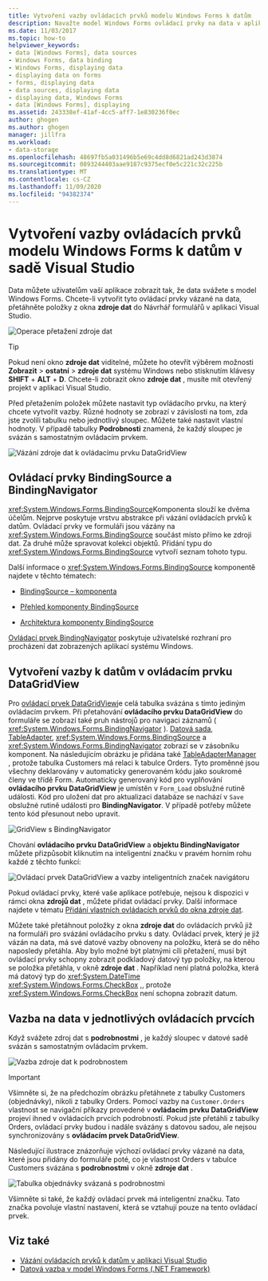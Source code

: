 ```yaml
---
title: Vytvoření vazby ovládacích prvků modelu Windows Forms k datům
description: Navažte model Windows Forms ovládací prvky na data v aplikaci Visual Studio, abyste mohli zobrazit data uživatelům vaší aplikace.
ms.date: 11/03/2017
ms.topic: how-to
helpviewer_keywords:
- data [Windows Forms], data sources
- Windows Forms, data binding
- Windows Forms, displaying data
- displaying data on forms
- forms, displaying data
- data sources, displaying data
- displaying data, Windows Forms
- data [Windows Forms], displaying
ms.assetid: 243338ef-41af-4cc5-aff7-1e830236f0ec
author: ghogen
ms.author: ghogen
manager: jillfra
ms.workload:
- data-storage
ms.openlocfilehash: 48697fb5a031496b5e69c4dd8d6821ad243d3874
ms.sourcegitcommit: 0893244403aae9187c9375ecf0e5c221c32c225b
ms.translationtype: MT
ms.contentlocale: cs-CZ
ms.lasthandoff: 11/09/2020
ms.locfileid: "94382374"
---
```

# <a name="bind-windows-forms-controls-to-data-in-visual-studio"></a>Vytvoření vazby ovládacích prvků modelu Windows Forms k datům v sadě Visual Studio

Data můžete uživatelům vaší aplikace zobrazit tak, že data svážete s model Windows Forms. Chcete-li vytvořit tyto ovládací prvky vázané na data, přetáhněte položky z okna **zdroje dat** do Návrhář formulářů v aplikaci Visual Studio.

![Operace přetažení zdroje dat](../data-tools/media/raddata-data-source-drag-operation.png)

> [!TIP]
> Pokud není okno **zdroje dat** viditelné, můžete ho otevřít výběrem možnosti **Zobrazit**  >  **ostatní**  >  **zdroje dat** systému Windows nebo stisknutím klávesy **SHIFT** + **ALT** + **D**. Chcete-li zobrazit okno **zdroje dat** , musíte mít otevřený projekt v aplikaci Visual Studio.

Před přetažením položek můžete nastavit typ ovládacího prvku, na který chcete vytvořit vazby. Různé hodnoty se zobrazí v závislosti na tom, zda jste zvolili tabulku nebo jednotlivý sloupec.  Můžete také nastavit vlastní hodnoty. V případě tabulky **Podrobnosti** znamená, že každý sloupec je svázán s samostatným ovládacím prvkem.

![Vázání zdroje dat k ovládacímu prvku DataGridView](../data-tools/media/raddata-bind-data-source-to-datagridview.png)

## <a name="bindingsource-and-bindingnavigator-controls"></a>Ovládací prvky BindingSource a BindingNavigator

<xref:System.Windows.Forms.BindingSource>Komponenta slouží ke dvěma účelům. Nejprve poskytuje vrstvu abstrakce při vázání ovládacích prvků k datům. Ovládací prvky ve formuláři jsou vázány na <xref:System.Windows.Forms.BindingSource> součást místo přímo ke zdroji dat. Za druhé může spravovat kolekci objektů. Přidání typu do <xref:System.Windows.Forms.BindingSource> vytvoří seznam tohoto typu.

Další informace o <xref:System.Windows.Forms.BindingSource> komponentě najdete v těchto tématech:

- [BindingSource – komponenta](/dotnet/framework/winforms/controls/bindingsource-component)

- [Přehled komponenty BindingSource](/dotnet/framework/winforms/controls/bindingsource-component-overview)

- [Architektura komponenty BindingSource](/dotnet/framework/winforms/controls/bindingsource-component-architecture)

[Ovládací prvek BindingNavigator](/dotnet/framework/winforms/controls/bindingnavigator-control-windows-forms) poskytuje uživatelské rozhraní pro procházení dat zobrazených aplikací systému Windows.

## <a name="bind-to-data-in-a-datagridview-control"></a>Vytvoření vazby k datům v ovládacím prvku DataGridView

Pro [ovládací prvek DataGridView](/dotnet/framework/winforms/controls/datagridview-control-overview-windows-forms)je celá tabulka svázána s tímto jediným ovládacím prvkem. Při přetahování **ovládacího prvku DataGridView** do formuláře se zobrazí také pruh nástrojů pro navigaci záznamů ( <xref:System.Windows.Forms.BindingNavigator> ). [Datová sada](../data-tools/dataset-tools-in-visual-studio.md), [TableAdapter](../data-tools/create-and-configure-tableadapters.md), <xref:System.Windows.Forms.BindingSource> a <xref:System.Windows.Forms.BindingNavigator> zobrazí se v zásobníku komponent. Na následujícím obrázku je přidána také [TableAdapterManager](/previous-versions/bb384426(v=vs.140)) , protože tabulka Customers má relaci k tabulce Orders. Tyto proměnné jsou všechny deklarovány v automaticky generovaném kódu jako soukromé členy ve třídě Form. Automaticky generovaný kód pro vyplňování **ovládacího prvku DataGridView** je umístěn v `Form_Load` obslužné rutině události. Kód pro uložení dat pro aktualizaci databáze se nachází v `Save` obslužné rutině události pro **BindingNavigator**. V případě potřeby můžete tento kód přesunout nebo upravit.

![GridView s BindingNavigator](../data-tools/media/raddata-gridview-with-bindingnavigator.png)

Chování **ovládacího prvku DataGridView** a **objektu BindingNavigator** můžete přizpůsobit kliknutím na inteligentní značku v pravém horním rohu každé z těchto funkcí:

![Ovládací prvek DataGridView a vazby inteligentních značek navigátoru](../data-tools/media/raddata-datagridview-and-binding-navigator-smart-tags.png)

Pokud ovládací prvky, které vaše aplikace potřebuje, nejsou k dispozici v rámci okna **zdrojů dat** , můžete přidat ovládací prvky. Další informace najdete v tématu [Přidání vlastních ovládacích prvků do okna zdroje dat](../data-tools/add-custom-controls-to-the-data-sources-window.md).

Můžete také přetáhnout položky z okna **zdroje dat** do ovládacích prvků již na formuláři pro svázání ovládacího prvku s daty. Ovládací prvek, který je již vázán na data, má své datové vazby obnoveny na položku, která se do něho naposledy přetáhla. Aby bylo možné být platnými cíli přetažení, musí být ovládací prvky schopny zobrazit podkladový datový typ položky, na kterou se položka přetáhla, v okně **zdroje dat** . Například není platná položka, která má datový typ do <xref:System.DateTime> <xref:System.Windows.Forms.CheckBox> ,, protože <xref:System.Windows.Forms.CheckBox> není schopna zobrazit datum.

## <a name="bind-to-data-in-individual-controls"></a>Vazba na data v jednotlivých ovládacích prvcích

Když svážete zdroj dat s **podrobnostmi** , je každý sloupec v datové sadě svázán s samostatným ovládacím prvkem.

![Vazba zdroje dat k podrobnostem](../data-tools/media/raddata-bind-data-source-to-details.png)

> [!IMPORTANT]
> Všimněte si, že na předchozím obrázku přetáhnete z tabulky Customers (objednávky), nikoli z tabulky Orders. Pomocí vazby na `Customer.Orders` vlastnost se navigační příkazy provedené v **ovládacím prvku DataGridView** projeví ihned v ovládacích prvcích podrobností. Pokud jste přetáhli z tabulky Orders, ovládací prvky budou i nadále svázány s datovou sadou, ale nejsou synchronizovány s **ovládacím prvek DataGridView**.

Následující ilustrace znázorňuje výchozí ovládací prvky vázané na data, které jsou přidány do formuláře poté, co je vlastnost Orders v tabulce Customers svázána s **podrobnostmi** v okně **zdroje dat** .

![Tabulka objednávky svázaná s podrobnostmi](../data-tools/media/raddata-orders-table-bound-to-details.png)

Všimněte si také, že každý ovládací prvek má inteligentní značku. Tato značka povoluje vlastní nastavení, která se vztahují pouze na tento ovládací prvek.

## <a name="see-also"></a>Viz také

- [Vázání ovládacích prvků k datům v aplikaci Visual Studio](../data-tools/bind-controls-to-data-in-visual-studio.md)
- [Datová vazba v model Windows Forms (.NET Framework)](/dotnet/framework/winforms/windows-forms-data-binding)